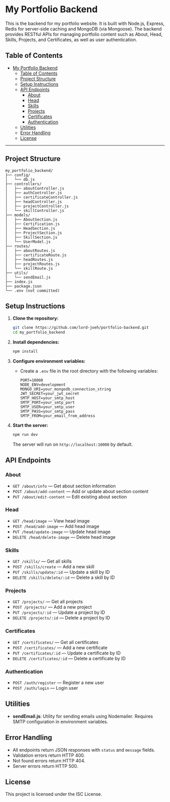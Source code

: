 # My Portfolio Backend

This is the backend for my portfolio website. It is built with Node.js, Express, Redis for server-side caching and MongoDB (via Mongoose). The backend provides RESTful APIs for managing portfolio content such as About, Head, Skills, Projects, and Certificates, as well as user authentication.

## Table of Contents

- [My Portfolio Backend](#my-portfolio-backend)
  - [Table of Contents](#table-of-contents)
  - [Project Structure](#project-structure)
  - [Setup Instructions](#setup-instructions)
  - [API Endpoints](#api-endpoints)
    - [About](#about)
    - [Head](#head)
    - [Skills](#skills)
    - [Projects](#projects)
    - [Certificates](#certificates)
    - [Authentication](#authentication)
  - [Utilities](#utilities)
  - [Error Handling](#error-handling)
  - [License](#license)

---

## Project Structure

```
my_portfolio_backend/
├── config/
│   └── db.js
├── controllers/
│   ├── aboutController.js
│   ├── authController.js
│   ├── certificateController.js
│   ├── headController.js
│   ├── projectController.js
│   └── skillController.js
├── models/
│   ├── AboutSection.js
│   ├── Certification.js
│   ├── HeadSection.js
│   ├── ProjectSection.js
│   ├── SkillSection.js
│   └── UserModel.js
├── routes/
│   ├── aboutRoutes.js
│   ├── certificateRoute.js
│   ├── headRoutes.js
│   ├── projectRoutes.js
│   └── skillRoute.js
├── utils/
│   └── sendEmail.js
├── index.js
├── package.json
└── .env (not committed)
```

## Setup Instructions

1. **Clone the repository:**

   ```sh
   git clone https://github.com/lord-joeh/portfolio-backend.git
   cd my_portfolio_backend
   ```

2. **Install dependencies:**

   ```sh
   npm install
   ```

3. **Configure environment variables:**
   - Create a `.env` file in the root directory with the following variables:

     ```env
     PORT=10000
     NODE_ENV=development
     MONGO_URI=your_mongodb_connection_string
     JWT_SECRET=your_jwt_secret
     SMTP_HOST=your_smtp_host
     SMTP_PORT=your_smtp_port
     SMTP_USER=your_smtp_user
     SMTP_PASS=your_smtp_pass
     SMTP_FROM=your_email_from_address
     ```

4. **Start the server:**

   ```sh
   npm run dev
   ```

   The server will run on `http://localhost:10000` by default.

## API Endpoints

### About

- `GET /about/info` — Get about section information
- `POST /about/add-content` — Add or update about section content
- `PUT /about/edit-content` — Edit existing about section

### Head

- `GET /head/image` — View head image
- `POST /head/add-image` — Add head image
- `PUT /head/update-image` — Update head image
- `DELETE /head/delete-image` — Delete head image

### Skills

- `GET /skills/` — Get all skills
- `POST /skills/create` — Add a new skill
- `PUT /skills/update/:id` — Update a skill by ID
- `DELETE /skills/delete/:id` — Delete a skill by ID

### Projects

- `GET /projects/` — Get all projects
- `POST /projects/` — Add a new project
- `PUT /projects/:id` — Update a project by ID
- `DELETE /projects/:id` — Delete a project by ID

### Certificates

- `GET /certificates/` — Get all certificates
- `POST /certificates/` — Add a new certificate
- `PUT /certificates/:id` — Update a certificate by ID
- `DELETE /certificates/:id` — Delete a certificate by ID

### Authentication

- `POST /auth/register` — Register a new user
- `POST /auth/login` — Login user

## Utilities

- **sendEmail.js**: Utility for sending emails using Nodemailer. Requires SMTP configuration in environment variables.

## Error Handling

- All endpoints return JSON responses with `status` and `message` fields.
- Validation errors return HTTP 400.
- Not found errors return HTTP 404.
- Server errors return HTTP 500.

## License

This project is licensed under the ISC License.
